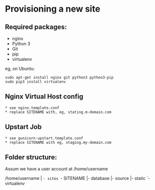 
Provisioning a new site
=======================

## Required packages:

* nginx
* Python 3
* Git
* pip
* virtualenv

eg, on Ubuntu:

	sudo apt-get install nginx git python3 python3-pip
	sudo pip3 install virtualenv

## Nginx Virtual Host config

	* see nginx.template.conf
	* replace SITENAME with, eg, stating.m-domain.com

## Upstart Job

	* see gunicorn-upstart.template.conf
	* replace SITENAME with eg, staging.my-domain.com

## Folder structure:
Assum we have a user account at /home/username

/home/username
|
`- sites
	`- SITENAME
		  |- database
		  |- source
		  |- static
		  `- virtualenv



